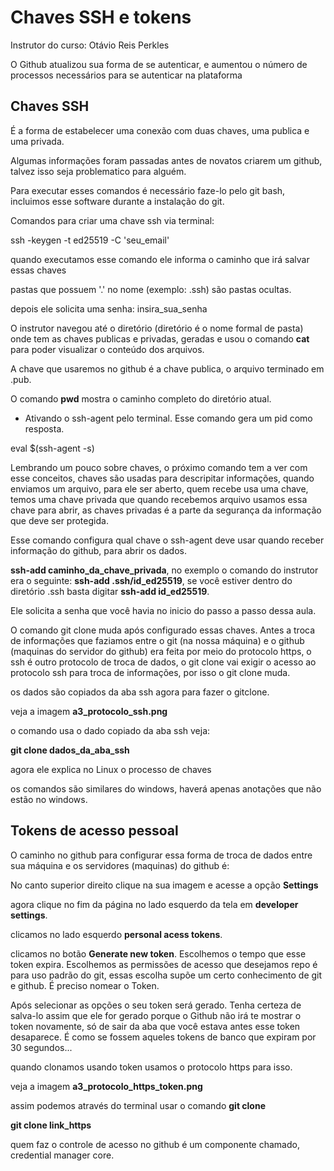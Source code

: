# Chaves SSH e tokens

Instrutor do curso: Otávio Reis Perkles

O Github atualizou sua forma de se autenticar, e aumentou o número de processos necessários para se autenticar na plataforma

## Chaves SSH

É a forma de estabelecer uma conexão com duas chaves, uma publica e uma privada.

Algumas informações foram passadas antes de novatos criarem um github, talvez isso seja problematico para alguém.

Para executar esses comandos é necessário faze-lo pelo git bash, incluimos esse software durante a instalação do git.

Comandos para criar uma chave ssh via terminal:

ssh -keygen -t ed25519 -C 'seu_email'

quando executamos esse comando ele informa o caminho que irá salvar essas chaves

pastas que possuem '.' no nome (exemplo: .ssh) são pastas ocultas.

depois ele solicita uma senha: insira_sua_senha

O instrutor navegou até o diretório (diretório é o nome formal de pasta) onde tem as chaves publicas e privadas, geradas e usou o comando **cat** para poder visualizar o conteúdo dos arquivos.

A chave que usaremos no github é a chave publica, o arquivo terminado em .pub.

O comando **pwd** mostra o caminho completo do diretório atual.

- Ativando o ssh-agent pelo terminal. Esse comando gera um pid como resposta.

eval $(ssh-agent -s)

Lembrando um pouco sobre chaves, o próximo comando tem a ver com esse conceitos, chaves são usadas para descripitar informações, quando enviamos um arquivo, para ele ser aberto, quem recebe usa uma chave, temos uma chave privada que quando recebemos arquivo usamos essa chave para abrir, as chaves privadas é a parte da segurança da informação que deve ser protegida.

Esse comando configura qual chave o ssh-agent deve usar quando receber informação do github, para abrir os dados.

**ssh-add caminho_da_chave_privada**, no exemplo o comando do instrutor era o seguinte: **ssh-add .ssh/id_ed25519**, se você estiver dentro do diretório .ssh basta digitar **ssh-add id_ed25519**.

Ele solicita a senha que você havia no inicio do passo a passo dessa aula.

O comando git clone muda após configurado essas chaves. Antes a troca de informações que faziamos entre o git (na nossa máquina) e o github (maquinas do servidor do github) era feita por meio do protocolo https, o ssh é outro protocolo de troca de dados, o git clone vai exigir o acesso ao protocolo ssh para troca de informações, por isso o git clone muda.

os dados são copiados da aba ssh agora para fazer o gitclone.

veja a imagem **a3_protocolo_ssh.png**

o comando usa o dado copiado da aba ssh veja:

**git clone dados_da_aba_ssh**

agora ele explica no Linux o processo de chaves

os comandos são similares do windows, haverá apenas anotações que não estão no windows.

## Tokens de acesso pessoal

O caminho no github para configurar essa forma de troca de dados entre sua máquina e os servidores (maquinas) do github é:

No canto superior direito clique na sua imagem e acesse a opção **Settings**

agora clique no fim da página no lado esquerdo da tela em **developer settings**.

clicamos no lado esquerdo **personal acess tokens**.

clicamos no botão **Generate new token**. Escolhemos o tempo que esse token expira. Escolhemos as permissões de acesso que desejamos repo é para uso padrão do git, essas escolha supõe um certo conhecimento de git e github. É preciso nomear o Token.

Após selecionar as opções o seu token será gerado. Tenha certeza de salva-lo assim que ele for gerado porque o Github não irá te mostrar o token novamente, só de sair da aba que você estava antes esse token desaparece. É como se fossem aqueles tokens de banco que expiram por 30 segundos...

quando clonamos usando token usamos o protocolo https para isso.

veja a imagem **a3_protocolo_https_token.png**

assim podemos através do terminal usar o comando **git clone**

**git clone link_https** 

quem faz o controle de acesso no github é um componente chamado, credential manager core.



